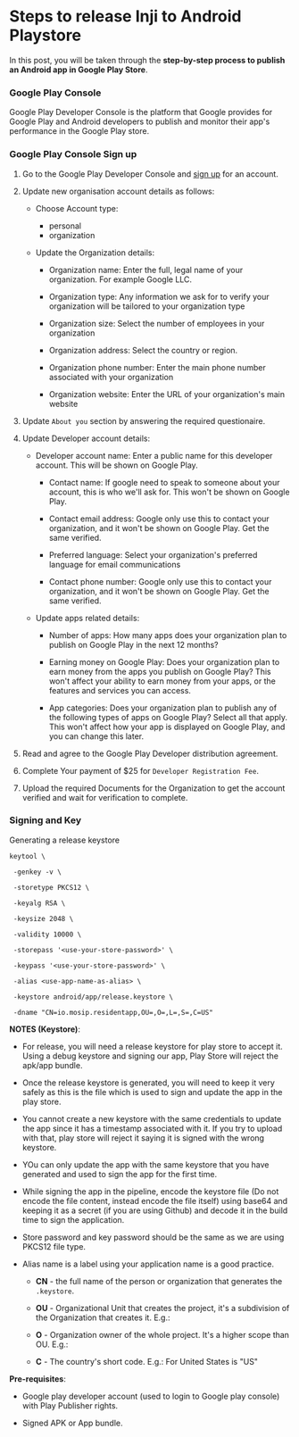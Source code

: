 # Steps to release Inji to Android Playstore

In this post, you will be taken through the **step-by-step process to publish an Android app in Google Play Store**.

### Google Play Console

Google Play Developer Console is the platform that Google provides for Google Play and Android developers to publish and monitor their app's performance in the Google Play store.

### Google Play Console Sign up

1. Go to the Google Play Developer Console and [sign up](https://play.google.com/console/signup) for an account.

2. Update new organisation account details as follows:

   * Choose Account type: 
        * personal
        * organization 

   * Update the Organization details:

        * Organization name: Enter the full, legal name of your organization. For example Google LLC.

        * Organization type: Any information we ask for to verify your organization will be tailored to your organization type

        * Organization size: Select the number of employees in your organization

        * Organization address: Select the country or region.

        * Organization phone number: Enter the main phone number associated with your organization

        * Organization website: Enter the URL of your organization's main website

3. Update `About you` section by answering the required questionaire.

4. Update Developer account details:

     * Developer account name: Enter a public name for this developer account. This will be shown on Google Play.

        * Contact name: If google need to speak to someone about your account, this is who we'll ask for. This won't be shown on Google Play.

        * Contact email address: Google only use this to contact your organization, and it won't be shown on Google Play. Get the same verified.

        * Preferred language: Select your organization's preferred language for email communications

        * Contact phone number: Google only use this to contact your organization, and it won't be shown on Google Play. Get the same verified.

    * Update apps related details:

        * Number of apps: How many apps does your organization plan to publish on Google Play in the next 12 months?

        * Earning money on Google Play: Does your organization plan to earn money from the apps you publish on Google Play? This won't affect your ability to earn money from your apps, or the features and services you can access.

        * App categories:  Does your organization plan to publish any of the following types of apps on Google Play? Select all that apply. This won't affect how your app is displayed on Google Play, and you can change this later.

5. Read and agree to the Google Play Developer distribution agreement.

6. Complete Your payment of $25 for `Developer Registration Fee`.

7. Upload the required Documents for the Organization to get the account verified and wait for verification to complete.

### Signing and Key 

Generating a release keystore

```
keytool \

 -genkey -v \

 -storetype PKCS12 \

 -keyalg RSA \

 -keysize 2048 \

 -validity 10000 \

 -storepass '<use-your-store-password>' \ 

 -keypass '<use-your-store-password>' \

 -alias <use-app-name-as-alias> \

 -keystore android/app/release.keystore \

 -dname "CN=io.mosip.residentapp,OU=,O=,L=,S=,C=US"

  ```

**NOTES (Keystore)**:

* For release, you will need a release keystore for play store to accept it. Using a debug keystore and signing our app, Play Store will reject the apk/app bundle.

* Once the release keystore is generated, you will need to keep it very safely as this is the file which is used to sign and update the app in the play store.

* You cannot create a new keystore with the same credentials to update the app since it has a timestamp associated with it. If you try to upload with that, play store will reject it saying it is signed with the wrong keystore.

* YOu can only update the app with the same keystore that you have generated and used to sign the app for the first time.

* While signing the app in the pipeline, encode the keystore file (Do not encode the file content, instead encode the file itself) using base64 and keeping it as a secret (if you are using Github) and decode it in the build time to sign the application.

* Store password and key password should be the same as we are using PKCS12 file type.

* Alias name is a label using your application name is a good practice.

  * **CN** - the full name of the person or organization that generates the `.keystore`.

  * **OU** -  Organizational Unit that creates the project, it's a subdivision of the Organization that creates it. E.g.: [](android.google.com)

  * **O** - Organization owner of the whole project. It's a higher scope than OU. E.g.: [](google.com)

  * **C** - The country's short code. E.g.: For United States is "US"

**Pre-requisites**: 

* Google play developer account (used to login to Google play console) with Play Publisher rights.

* Signed APK or App bundle.

